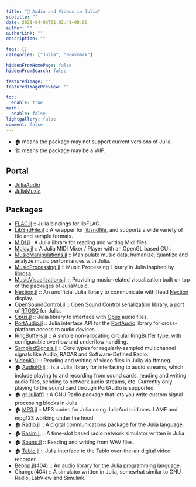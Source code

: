 ```yaml
---
title: "🔖 Audio and Videos in Julia"
subtitle: ""
date: 2021-04-06T01:02:41+08:00
author: ""
authorLink: ""
description: ""

tags: []
categories: ["Julia", "Bookmark"]

hiddenFromHomePage: false
hiddenFromSearch: false

featuredImage: ""
featuredImagePreview: ""

toc:
  enable: true
math:
  enable: false
lightgallery: false
comment: false
---
```


<!--more-->

- 🏚️ means the package may not support current versions of Julia.
- 🏗️ means the package may be a WIP.

## Portal

- [JuliaAudio](https://github.com/JuliaAudio/)
- [JuliaMusic](https://github.com/JuliaMusic)

## Packages

+ [FLAC.jl](https://github.com/JuliaIO/FLAC.jl) :: Julia bindings for libFLAC.
+ [LibSndFile.jl](https://github.com/JuliaAudio/LibSndFile.jl) :: A wrapper for [libsndfile](http://www.mega-nerd.com/libsndfile/), and supports a wide variety of file and sample formats.
+ [MIDI.jl](https://github.com/JuliaMusic/MIDI.jl) : A Julia library for reading and writing Midi files.
+ [Mplay.jl](https://github.com/JuliaMusic/Mplay.jl) :: A Julia MIDI Mixer / Player with an OpenGL based GUI.
+ [MusicManipulations.jl](https://github.com/JuliaMusic/MusicManipulations.jl) :: Manipulate music data, humanize, quantize and analyze music performances with Julia.
+ [MusicProcessing.jl](https://github.com/JuliaMusic/MusicProcessing.jl) :: Music Processing Library in Julia inspired by [librosa](https://librosa.org/doc/latest/index.html).
+ [MusicVisualizations.jl](https://github.com/JuliaMusic/MusicVisualizations.jl) :: Providing music-related visualization built on top of the packages of JuliaMusic.
+ [Nextion.jl](https://github.com/scls19fr/Nextion.jl) :: An unofficial Julia library to communicate with Itead [Nextion](https://nextion.itead.cc/) display.
+ [OpenSoundControl.jl](https://github.com/fundamental/OpenSoundControl.jl) :: Open Sound Control serialization library, a port of [RTOSC](https://github.com/fundamental/rtosc) for Julia.
+ [Opus.jl](https://github.com/staticfloat/Opus.jl) :: Julia library to interface with [Opus](https://www.opus-codec.org/) audio files.
+ [PortAudio.jl](https://github.com/JuliaAudio/PortAudio.jl) :: Julia interface API for the [PortAudio](http://www.portaudio.com/) library for cross-platform access to audio devices.
+ [RingBuffers.jl](https://github.com/JuliaAudio/RingBuffers.jl) :: A simple non-allocating circular RingBuffer type, with configurable overflow and underflow handling.
+ [SampledSignals.jl](https://github.com/JuliaAudio/SampledSignals.jl) :: Core types for regularly-sampled multichannel signals like Audio, RADAR and Software-Defined Radio.
+ [VideoIO.jl](https://github.com/JuliaIO/VideoIO.jl) :: Reading and writing of video files in Julia via ffmpeg.
+ 🏚️ [AudioIO.jl](https://github.com/ssfrr/AudioIO.jl) :: is a Julia library for interfacing to audio streams, which include playing to and recording from sound cards, reading and writing audio files, sending to network audio streams, etc. Currently only playing to the sound card through PortAudio is supported.
+ 🏚️ [gr-juliaffi](https://github.com/JayKickliter/gr-juliaffi) :: A GNU Radio package that lets you write custom signal processing blocks in Julia.
+ 🏚️ [MP3.jl](https://github.com/JuliaAudio/MP3.jl) :: MP3 codec for Julia using JuliaAudio idioms. LAME and mpg123 working under the hood.
+ 🏚️ [Radio.jl](https://github.com/JayKickliter/Radio.jl) :: A digital communications package for the Julia language.
+ 🏚️ [Rasim.jl](https://github.com/maemre/Rasim.jl) :: A time-slot based radio network simulator written in Julia.
+ 🏚️ [Sound.jl](https://github.com/JuliaLang/Sound.jl) :: Reading and writing from WAV files.
+ 🏚️ [Tablo.jl](https://github.com/dmbates/Tablo.jl) :: Julia interface to the Tablo over-the-air digital video recorder.
+ Bebop.jl(404) :: An audio library for the Julia programming language.
+ Chango(404) :: A simulator written in Julia, somewhat similar to GNU Radio, LabView and Simulink.
